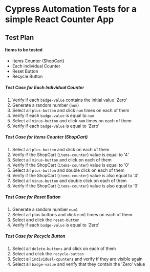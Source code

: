 # Cypress Automation Tests for a simple React Counter App

## Test Plan

#### Items to be tested
* Items Counter (ShopCart)
* Each individual Counter
* Reset Button
* Recycle Button

##### Test Case for Each Individual Counter
1.  Verify if each ``badge-value`` contains the initial value 'Zero'
2.  Generate a random number (``num``)
3.  Select all ``plus-button`` and click ``num`` times on each of them
4.  Verify if each ``badge-value`` is equal to ``num``
5.  Select all ``minus-button`` and click ``num`` times on each of them
6.  Verify if each ``badge-value`` is equal to 'Zero'


##### Test Case for Items Counter (ShopCart)
1.  Select all ``plus-button`` and click on each of them
2.  Verify if the ShopCart (``items-counter``) value is equal to  '4'
3.  Select all ``minus-button`` and click on each of them
4.  Verify if the ShopCart (``items-counter``) value is equal to '0'
5.  Select all ``plus-button`` and double click on each of them
6.  Verify if the ShopCart (``items-counter``) value is also equal to  '4'
7.  Select all ``minus-button`` and double click on each of them
8.  Verify if the ShopCart (``items-counter``) value is also equal to  '0'

##### Test Case for Reset Button
1.  Generate a random number ``num1``
2.  Select all plus buttons and click ``num1`` times on each of them
3.  Select and click the ``reset-button`` 
4.  Verify if each ``badge-value`` is equal to 'Zero'

##### Test Case for Recycle Button
1.  Select all ``delete-buttons`` and click on each of them
2.  Select and click the ``recycle-button``
3.  Select all ``individual-cpunters`` and verify if they are visible again
4.  Select all  ``badge-value`` and verify that they contain the 'Zero' value 
